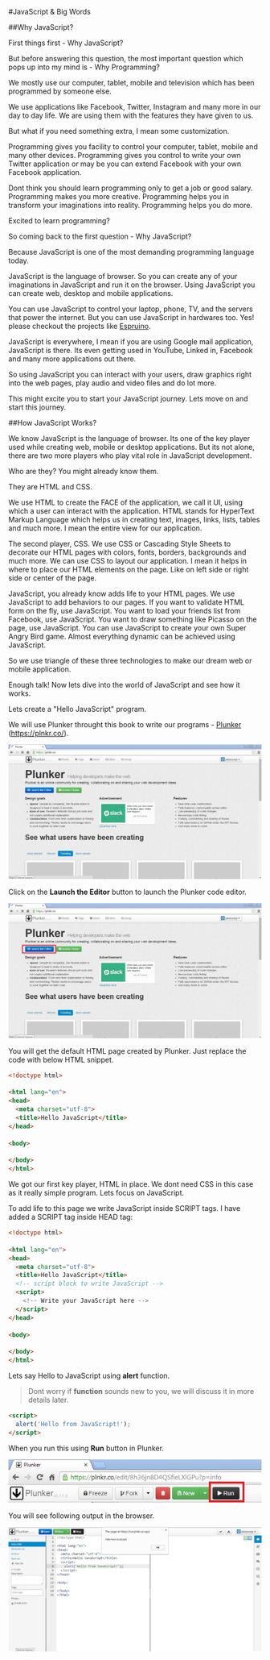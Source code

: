 #JavaScript & Big Words


##Why JavaScript?

First things first - Why JavaScript?

But before answering this question, the most important question which pops up into my mind is - Why Programming?

We mostly use our computer, tablet, mobile and television which has been programmed by someone else.

We use applications like Facebook, Twitter, Instagram and many more in our day to day life. We are using them with the features they have given to us.

But what if you need something extra, I mean some customization.

Programming gives you facility to control your computer, tablet, mobile and many other devices. Programming gives you control to write your own Twitter application or may be you can extend Facebook with your own Facebook application.

Dont think you should learn programming only to get a job or good salary. Programming makes you more creative. Programming helps you in transform your imaginations into reality. Programming helps you do more.

Excited to learn programming?

So coming back to the first question - Why JavaScript?

Because JavaScript is one of the most demanding programming language today.

JavaScript is the language of browser. So you can create any of your imaginations in JavaScript and run it on the browser. Using JavaScript you can create web, desktop and mobile applications.

You can use JavaScript to control your laptop, phone, TV, and the servers that power the internet. But you can use JavaScript in hardwares too. Yes! please checkout the projects like [Espruino](https://www.espruino.com/).

JavaScript is everywhere, I mean if you are using Google mail application, JavaScript is there. Its even getting used in YouTube, Linked in, Facebook and many more applications out there.

So using JavaScript you can interact with your users, draw graphics right into the web pages, play audio and video files and do lot more.

This might excite you to start your JavaScript journey. Lets move on and start this journey.

##How JavaScript Works?

We know JavaScript is the language of browser. Its one of the key player used while creating web, mobile or desktop applications. But its not alone, there are two more players who play vital role in JavaScript development.

Who are they? You might already know them.

They are HTML and CSS.

We use HTML to create the FACE of the application, we call it UI, using which a user can interact with the application. HTML stands for HyperText Markup Language which helps us in creating text, images, links, lists, tables and much more. I mean the entire view for our application.

The second player, CSS. We use CSS or Cascading Style Sheets to decorate our HTML pages with colors, fonts, borders, backgrounds and much more. We can use CSS to layout our application. I mean it helps in where to place our HTML elements on the page. Like on left side or right side or center of the page.

JavaScript, you already know adds life to your HTML pages. We use JavaScript to add behaviors to our pages. If you want to validate HTML form on the fly, use JavaScript. You want to load your friends list from Facebook, use JavaScript. You want to draw something like Picasso on the page, use JavaScript. You can use JavaScript to create your own Super Angry Bird game. Almost everything dynamic can be achieved using JavaScript.

So we use triangle of these three technologies to make our dream web or mobile application.

Enough talk! Now lets dive into the world of JavaScript and see how it works.

Lets create a "Hello JavaScript" program.

We will use Plunker throught this book to write our programs - [Plunker](https://plnkr.co/) (https://plnkr.co/).

![Plunker](images/image2.JPG "Plunker")

Click on the __Launch the Editor__ button to launch the Plunker code editor.

![Plunker Editor](images/image3.JPG "Plunker Editor")

You will get the default HTML page created by Plunker. Just replace the code with below HTML snippet.

```html
<!doctype html>

<html lang="en">
<head>
  <meta charset="utf-8">
  <title>Hello JavaScript</title>
</head>

<body>

</body>
</html>
```

We got our first key player, HTML in place. We dont need CSS in this case as it really simple program. Lets focus on JavaScript.

To add life to this page we write JavaScript inside SCRIPT tags. I have added a SCRIPT tag inside HEAD tag:

```html
<!doctype html>

<html lang="en">
<head>
  <meta charset="utf-8">
  <title>Hello JavaScript</title>
  <!-- script block to write JavaScript -->
  <script>
    <!-- Write your JavaScript here -->
  </script>
</head>

<body>

</body>
</html>
```

Lets say Hello to JavaScript using __alert__ function. 

> Dont worry if __function__ sounds new to you, we will discuss it in more details later. 

```html
<script>
  alert('Hello from JavaScript!');
</script>
```

When you run this using __Run__ button in Plunker.

![Hello JavaScript](images/image4.JPG "Hello JavaScript")

You will see following output in the browser.

![Hello JavaScript](images/image1.JPG "Hello JavaScript")


